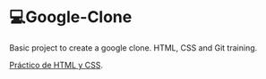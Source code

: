 # 💻Google-Clone
Basic project to create a google clone. HTML, CSS and Git training.

[Práctico de HTML y CSS](https://platzi.com/clases/html-practico/).


